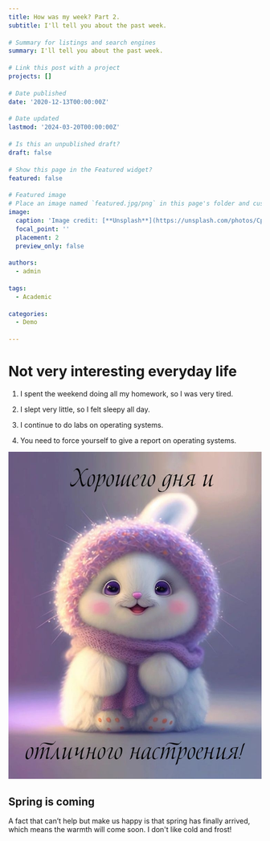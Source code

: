 ```yaml
---
title: How was my week? Part 2.
subtitle: I'll tell you about the past week.

# Summary for listings and search engines
summary: I'll tell you about the past week.

# Link this post with a project
projects: []

# Date published
date: '2020-12-13T00:00:00Z'

# Date updated
lastmod: '2024-03-20T00:00:00Z'

# Is this an unpublished draft?
draft: false

# Show this page in the Featured widget?
featured: false

# Featured image
# Place an image named `featured.jpg/png` in this page's folder and customize its options here.
image:
  caption: 'Image credit: [**Unsplash**](https://unsplash.com/photos/CpkOjOcXdUY)'
  focal_point: ''
  placement: 2
  preview_only: false

authors:
  - admin

tags:
  - Academic

categories:
  - Demo

---
```


# Not very interesting everyday life

1. I spent the weekend doing all my homework, so I was very tired.

2. I slept very little, so I felt sleepy all day.

3. I continue to do labs on operating systems.

5. You need to force yourself to give a report on operating systems.

![](01.jpg)

## Spring is coming

A fact that can’t help but make us happy is that spring has finally arrived, which means the warmth will come soon. I don't like cold and frost!

